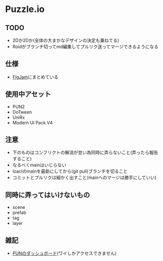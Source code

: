 # Puzzle.io

## TODO

- 2Dか2Dか(全体の大まかなデザインの決定も兼ねてる)
- Roidがブランチ切ってmd編集してプルリク送ってマージできるようになる

## 仕様
- [FigJam](https://www.figma.com/file/5KgX2M3JBiThUr5wA0UUEy/7DayGame1?node-id=4%3A231)にまとめている

## 使用中アセット
- PUN2
- DoTween
- UniRx
- Modern UI Pack V4

## 注意

- 下のものはコンフリクトの解消が怠い為同時に弄らないこと(弄ったら報告すること)
- なるべくmainはいじらない
- loaclのmainを最新にしてから(git pull)ブランチを切ること
- コミットとプルリクは細かく出すこと(mainへのマージは勝手にしていい)

## 同時に弄ってはいけないもの

- scene
- prefab
- tag
- layer

## 雑記
- [PUNのダッシュボード](https://dashboard.photonengine.com/ja-JP/App/Manage/e49f3a71-8209-4699-9764-ab1abd145310)(ワイしかアクセスできません)
